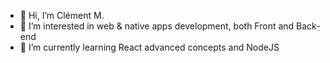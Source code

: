 

<div id="header">
  <ul>
    <li>👋 Hi, I’m Clément M.</li>
    <li>👀 I’m interested in web & native apps development, both Front and Back-end</li>
    <li>🌱 I’m currently learning React advanced concepts and NodeJS</li>
  </ul>
</div>






<!---
CMT94/CMT94 is a ✨ special ✨ repository because its `README.md` (this file) appears on your GitHub profile.
You can click the Preview link to take a look at your changes.
--->
